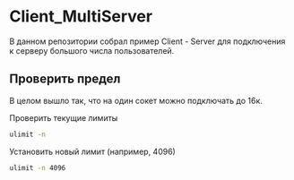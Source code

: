 # Client_MultiServer

В данном репозитории собрал пример Client - Server для подключения к серверу большого числа пользователей.

## Проверить предел

В целом вышло так, что на один сокет можно подключать до 16к.

Проверить текущие лимиты

```cmd
ulimit -n
```

Установить новый лимит (например, 4096)

```cmd
ulimit -n 4096
```
